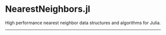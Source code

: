 # NearestNeighbors.jl

High performance nearest neighbor data structures and algorithms for Julia.

-----------------------------
